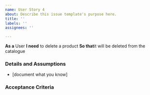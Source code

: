 ```yaml
---
name: User Story 4
about: Describe this issue template's purpose here.
title: ''
labels: ''
assignees: ''

---
```


**As a** User 
 **I need** to delete a product
 **So that**it will be deleted from the catalogue
   
 ### Details and Assumptions
 * [document what you know]
   
 ### Acceptance Criteria

